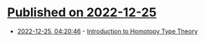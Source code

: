 # [Published on 2022-12-25](index.md)

* [2022-12-25, 04:20:46](https://news.ycombinator.com/item?id=34124215) - [Introduction to Homotopy Type Theory](https://arxiv.org/abs/2212.11082)
